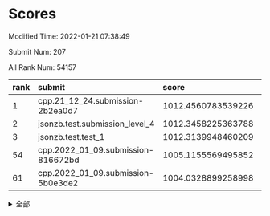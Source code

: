 # Scores

Modified Time: 2022-01-21 07:38:49

Submit Num: 207

All Rank Num: 54157

| rank |               submit               |       score        |       sigma        | pk_num |
| :--- | :--------------------------------- | :----------------- | :----------------- | :----- |
| 1    | cpp.21_12_24.submission-2b2ea0d7   | 1012.4560783539226 | 0.7896432276822712 | 1045   |
| 2    | jsonzb.test.submission_level_4     | 1012.3458225363788 | 0.8093823028381311 | 1051   |
| 3    | jsonzb.test.test_1                 | 1012.3139948460209 | 0.8129238275462607 | 1044   |
| 54   | cpp.2022_01_09.submission-816672bd | 1005.1155569495852 | 0.7065514390832722 | 1047   |
| 61   | cpp.2022_01_09.submission-5b0e3de2 | 1004.0328899258998 | 0.7122272139408773 | 1044   |


<details>
<summary>全部</summary>

| rank |                 submit                 |       score        |       sigma        | pk_num |
| :--- | :------------------------------------- | :----------------- | :----------------- | :----- |
| 1    | cpp.21_12_24.submission-2b2ea0d7       | 1012.4560783539226 | 0.7896432276822712 | 1045   |
| 2    | jsonzb.test.submission_level_4         | 1012.3458225363788 | 0.8093823028381311 | 1051   |
| 3    | jsonzb.test.test_1                     | 1012.3139948460209 | 0.8129238275462607 | 1044   |
| 4    | gobigger.level_3.submission_level_3_19 | 1011.8870524465194 | 0.7820948663728284 | 1048   |
| 5    | gobigger.level_3.submission_level_3_36 | 1011.2205625336359 | 0.7806511587022058 | 1043   |
| 6    | gobigger.level_3.submission_level_3_20 | 1010.83514188602   | 0.7653025836739813 | 1047   |
| 7    | gobigger.level_3.submission_level_3_0  | 1010.7026314338121 | 0.7481480718001696 | 1048   |
| 8    | gobigger.level_3.submission_level_3_40 | 1010.6995654956161 | 0.7542002444813136 | 1048   |
| 9    | gobigger.level_3.submission_level_3_17 | 1010.6534373851368 | 0.7541864323668852 | 1044   |
| 10   | gobigger.level_3.submission_level_3_21 | 1010.6242597384692 | 0.7562106464541616 | 1045   |
| 11   | gobigger.level_3.submission_level_3_42 | 1010.5528167381045 | 0.7852824842952116 | 1049   |
| 12   | gobigger.level_3.submission_level_3_35 | 1010.5429836293877 | 0.7771736049906538 | 1050   |
| 13   | gobigger.level_3.submission_level_3_29 | 1010.4850255907056 | 0.7522424556771892 | 1046   |
| 14   | gobigger.level_3.submission_level_3_25 | 1010.4158328088566 | 0.7581351308412277 | 1047   |
| 15   | gobigger.level_3.submission_level_3_47 | 1010.3721725902623 | 0.7825009017458369 | 1049   |
| 16   | gobigger.level_3.submission_level_3_48 | 1010.3338846585326 | 0.7696651742930511 | 1045   |
| 17   | gobigger.level_3.submission_level_3_14 | 1010.3032566878757 | 0.7499450340618136 | 1043   |
| 18   | gobigger.level_3.submission_level_3_38 | 1010.2770749566937 | 0.7816678788488385 | 1047   |
| 19   | gobigger.level_3.submission_level_3_18 | 1010.2344592305445 | 0.7534322650046881 | 1048   |
| 20   | gobigger.level_3.submission_level_3_6  | 1010.0547202275868 | 0.7438476988325041 | 1047   |
| 21   | gobigger.level_3.submission_level_3_16 | 1010.0169486199136 | 0.7377749135572721 | 1048   |
| 22   | gobigger.level_3.submission_level_3_34 | 1009.9756069121604 | 0.7588806195670651 | 1044   |
| 23   | gobigger.level_3.submission_level_3_7  | 1009.9699954126254 | 0.7450952656652184 | 1046   |
| 24   | gobigger.level_3.submission_level_3_1  | 1009.9685538832043 | 0.7549021754674835 | 1047   |
| 25   | gobigger.level_3.submission_level_3_22 | 1009.9542366787897 | 0.7442217013433212 | 1048   |
| 26   | gobigger.level_3.submission_level_3_27 | 1009.8911748870503 | 0.7592803981644919 | 1045   |
| 27   | gobigger.level_3.submission_level_3_49 | 1009.8625199126881 | 0.7680390961324945 | 1050   |
| 28   | gobigger.level_3.submission_level_3_24 | 1009.8580619111948 | 0.7569011391588194 | 1045   |
| 29   | gobigger.level_3.submission_level_3_39 | 1009.8097505595022 | 0.7531019642863874 | 1048   |
| 30   | gobigger.level_3.submission_level_3_30 | 1009.7869161735917 | 0.7628509256695173 | 1042   |
| 31   | gobigger.level_3.submission_level_3_11 | 1009.7533204743428 | 0.7498209861030745 | 1049   |
| 32   | gobigger.level_3.submission_level_3_9  | 1009.702466600326  | 0.7651971971083291 | 1044   |
| 33   | gobigger.level_3.submission_level_3_43 | 1009.7014820375161 | 0.7519019546994465 | 1046   |
| 34   | gobigger.level_3.submission_level_3_5  | 1009.6654140679998 | 0.7401658065925363 | 1045   |
| 35   | gobigger.level_3.submission_level_3_13 | 1009.6613715676986 | 0.7452224543862622 | 1046   |
| 36   | gobigger.level_3.submission_level_3_32 | 1009.6442015185788 | 0.7684554475325868 | 1048   |
| 37   | gobigger.level_3.submission_level_3_46 | 1009.623970163761  | 0.7538637798938757 | 1043   |
| 38   | gobigger.level_3.submission_level_3_44 | 1009.5711886700634 | 0.7608804524420942 | 1045   |
| 39   | gobigger.level_3.submission_level_3_41 | 1009.5258894239139 | 0.7457525537270595 | 1046   |
| 40   | gobigger.level_3.submission_level_3_3  | 1009.4327160269008 | 0.7780184676696934 | 1044   |
| 41   | gobigger.level_3.submission_level_3_37 | 1009.3647434549292 | 0.7437722152464539 | 1049   |
| 42   | gobigger.level_3.submission_level_3_8  | 1009.3159157797853 | 0.7534035399640382 | 1047   |
| 43   | gobigger.level_3.submission_level_3_2  | 1009.3063302159522 | 0.7307919373792767 | 1054   |
| 44   | gobigger.level_3.submission_level_3_28 | 1009.2649732346731 | 0.7566070601767146 | 1046   |
| 45   | gobigger.level_3.submission_level_3_15 | 1009.235424324347  | 0.7394156479857643 | 1049   |
| 46   | gobigger.level_3.submission_level_3_45 | 1009.2250760057425 | 0.7457358150080121 | 1046   |
| 47   | gobigger.level_3.submission_level_3_31 | 1009.0951936978231 | 0.7367210706329733 | 1047   |
| 48   | gobigger.level_3.submission_level_3_33 | 1009.0249609401296 | 0.7288067151322941 | 1046   |
| 49   | gobigger.level_3.submission_level_3_12 | 1008.9717501839019 | 0.7422646354688858 | 1045   |
| 50   | gobigger.level_3.submission_level_3_23 | 1008.7176757970901 | 0.7431708030332322 | 1043   |
| 51   | gobigger.level_3.submission_level_3_10 | 1008.5084027266612 | 0.7518979694435368 | 1047   |
| 52   | gobigger.level_3.submission_level_3_4  | 1008.2607463756626 | 0.7423865047874068 | 1049   |
| 53   | gobigger.level_3.submission_level_3_26 | 1007.513969410025  | 0.7401370970067062 | 1049   |
| 54   | cpp.2022_01_09.submission-816672bd     | 1005.1155569495852 | 0.7065514390832722 | 1047   |
| 55   | gobigger.level_1.submission_level_1_30 | 1004.9261855177339 | 0.708115128323181  | 1047   |
| 56   | gobigger.level_1.submission_level_1_16 | 1004.5979948041115 | 0.7276601132249976 | 1049   |
| 57   | gobigger.level_1.submission_level_1_15 | 1004.53762294386   | 0.7281587569124578 | 1047   |
| 58   | gobigger.level_1.submission_level_1_49 | 1004.16845850946   | 0.7074008623321633 | 1046   |
| 59   | gobigger.level_1.submission_level_1_29 | 1004.068436300392  | 0.7184676844363753 | 1048   |
| 60   | gobigger.level_1.submission_level_1_3  | 1004.0375761222022 | 0.7083254699890792 | 1040   |
| 61   | cpp.2022_01_09.submission-5b0e3de2     | 1004.0328899258998 | 0.7122272139408773 | 1044   |
| 62   | gobigger.level_1.submission_level_1_34 | 1003.9961990415949 | 0.7146205599867188 | 1046   |
| 63   | gobigger.level_1.submission_level_1_12 | 1003.9315404592953 | 0.706411692432021  | 1049   |
| 64   | gobigger.level_1.submission_level_1_10 | 1003.8377729649969 | 0.7169331739075071 | 1049   |
| 65   | gobigger.level_1.submission_level_1_23 | 1003.8217075082222 | 0.7196745718092606 | 1041   |
| 66   | gobigger.level_1.submission_level_1_36 | 1003.8125780662491 | 0.7247450903163539 | 1045   |
| 67   | gobigger.level_1.submission_level_1_20 | 1003.7951182286172 | 0.7008442343957478 | 1045   |
| 68   | gobigger.level_1.submission_level_1_24 | 1003.5410219940137 | 0.7097419547122173 | 1047   |
| 69   | gobigger.level_1.submission_level_1_35 | 1003.5338294252938 | 0.7089596380998145 | 1048   |
| 70   | gobigger.level_1.submission_level_1_28 | 1003.4133115742447 | 0.707349443346937  | 1047   |
| 71   | gobigger.level_1.submission_level_1_46 | 1003.3761162042538 | 0.7247262366992886 | 1043   |
| 72   | gobigger.level_1.submission_level_1_14 | 1003.3208459049939 | 0.7177368727913339 | 1050   |
| 73   | gobigger.level_1.submission_level_1_31 | 1003.3043170493903 | 0.7085797125054847 | 1050   |
| 74   | gobigger.level_1.submission_level_1_27 | 1003.2799516677802 | 0.7074353074028019 | 1050   |
| 75   | gobigger.level_1.submission_level_1_26 | 1003.2554104474882 | 0.7190751072221301 | 1050   |
| 76   | gobigger.level_1.submission_level_1_8  | 1003.2274396356497 | 0.7277753728479177 | 1048   |
| 77   | gobigger.level_1.submission_level_1_13 | 1003.186482990388  | 0.7138516953494537 | 1049   |
| 78   | gobigger.level_1.submission_level_1_48 | 1003.1458073514648 | 0.7048404173583185 | 1047   |
| 79   | gobigger.level_1.submission_level_1_2  | 1003.1456038109011 | 0.705110906059218  | 1050   |
| 80   | gobigger.level_1.submission_level_1_9  | 1003.1191953759462 | 0.7124845710941929 | 1048   |
| 81   | gobigger.level_1.submission_level_1_43 | 1003.084775984949  | 0.7154563061671587 | 1049   |
| 82   | gobigger.level_1.submission_level_1_19 | 1003.0590698043677 | 0.710332268113886  | 1044   |
| 83   | gobigger.level_1.submission_level_1_41 | 1003.058457526623  | 0.7188916188701646 | 1044   |
| 84   | gobigger.level_1.submission_level_1_25 | 1003.0052164537118 | 0.7116684920981613 | 1045   |
| 85   | gobigger.level_1.submission_level_1_47 | 1002.9083061711326 | 0.7073853091948794 | 1044   |
| 86   | gobigger.level_1.submission_level_1_4  | 1002.90630597318   | 0.709559656732826  | 1050   |
| 87   | gobigger.level_1.submission_level_1_40 | 1002.8852935318195 | 0.7098404081335938 | 1047   |
| 88   | gobigger.level_1.submission_level_1_1  | 1002.8025071338051 | 0.7168936928663232 | 1044   |
| 89   | gobigger.level_1.submission_level_1_22 | 1002.7964750114523 | 0.735246427949002  | 1047   |
| 90   | gobigger.level_1.submission_level_1_45 | 1002.796123661422  | 0.7225733398073455 | 1046   |
| 91   | gobigger.level_1.submission_level_1_0  | 1002.7840356913041 | 0.7255191930807928 | 1044   |
| 92   | gobigger.level_1.submission_level_1_18 | 1002.6855299693449 | 0.7097511380043898 | 1043   |
| 93   | gobigger.level_1.submission_level_1_7  | 1002.6760544491013 | 0.7002342587873884 | 1047   |
| 94   | gobigger.level_1.submission_level_1_37 | 1002.6163294183972 | 0.7027931400478298 | 1044   |
| 95   | gobigger.level_1.submission_level_1_11 | 1002.56303294085   | 0.7066661715875577 | 1047   |
| 96   | gobigger.level_1.submission_level_1_5  | 1002.5433160929816 | 0.7179353027054707 | 1049   |
| 97   | gobigger.level_1.submission_level_1_39 | 1002.5346725568014 | 0.702057573864923  | 1051   |
| 98   | gobigger.level_1.submission_level_1_21 | 1002.3699221872439 | 0.7213544434455509 | 1047   |
| 99   | gobigger.level_1.submission_level_1_17 | 1002.2981552493284 | 0.7190346603678782 | 1047   |
| 100  | gobigger.level_1.submission_level_1_38 | 1002.1457505001895 | 0.7154614540328371 | 1053   |
| 101  | gobigger.level_1.submission_level_1_44 | 1002.1353097327493 | 0.7171088595394877 | 1043   |
| 102  | gobigger.level_1.submission_level_1_42 | 1001.9729915764393 | 0.7174333700254861 | 1045   |
| 103  | gobigger.level_1.submission_level_1_6  | 1001.8904976993931 | 0.7252359052329148 | 1047   |
| 104  | gobigger.level_1.submission_level_1_32 | 1001.772916354408  | 0.7073418140290941 | 1047   |
| 105  | gobigger.level_1.submission_level_1_33 | 1001.742919323303  | 0.7124493113572485 | 1041   |
| 106  | gobigger.random.submission_random_20   | 996.9562676508446  | 0.7117370798642751 | 1043   |
| 107  | gobigger.random.submission_random_9    | 996.8720902565078  | 0.7127890518061313 | 1047   |
| 108  | gobigger.random.submission_random_24   | 996.7368835372334  | 0.7011257513622093 | 1051   |
| 109  | gobigger.random.submission_random_15   | 996.6833630211657  | 0.7151537846530877 | 1051   |
| 110  | gobigger.random.submission_random_35   | 996.6274104234238  | 0.7012076503639718 | 1043   |
| 111  | gobigger.random.submission_random_11   | 996.4832939147245  | 0.7161441913481382 | 1043   |
| 112  | gobigger.random.submission_random_10   | 996.4534121774428  | 0.7066579278505783 | 1051   |
| 113  | gobigger.random.submission_random_13   | 996.3714529360844  | 0.7054121164515388 | 1040   |
| 114  | gobigger.random.submission_random_25   | 996.3704848753443  | 0.7112856937327838 | 1046   |
| 115  | gobigger.random.submission_random_36   | 996.327054150631   | 0.7187723881530934 | 1051   |
| 116  | gobigger.random.submission_random_18   | 996.3144914240474  | 0.7088855875249025 | 1048   |
| 117  | gobigger.random.submission_random_38   | 996.2793387518086  | 0.7192395170305445 | 1042   |
| 118  | gobigger.random.submission_random_32   | 996.2348050973862  | 0.7109649315342679 | 1044   |
| 119  | gobigger.random.submission_random_6    | 996.2180814952955  | 0.7028376982693497 | 1051   |
| 120  | gobigger.random.submission_random_26   | 996.1408570970628  | 0.6962340788340737 | 1050   |
| 121  | gobigger.random.submission_random_40   | 996.1148351957548  | 0.7046059330731625 | 1049   |
| 122  | gobigger.random.submission_random_1    | 996.0953616739173  | 0.7047883012304974 | 1046   |
| 123  | gobigger.random.submission_random_2    | 996.0789279321187  | 0.7078783712074159 | 1046   |
| 124  | gobigger.random.submission_random_14   | 996.0738080832579  | 0.7122834117478039 | 1044   |
| 125  | gobigger.random.submission_random_43   | 996.0242070032411  | 0.7012614344659809 | 1045   |
| 126  | gobigger.random.submission_random_47   | 996.017778340341   | 0.7075855569426145 | 1051   |
| 127  | gobigger.random.submission_random_37   | 996.0173433454117  | 0.7061930946577564 | 1049   |
| 128  | gobigger.random.submission_random_31   | 995.9640486046638  | 0.6992446610644399 | 1047   |
| 129  | gobigger.random.submission_random_46   | 995.9299582890151  | 0.7106993410040672 | 1044   |
| 130  | gobigger.random.submission_random_41   | 995.9102143574512  | 0.7113543413021185 | 1041   |
| 131  | gobigger.random.submission_random_12   | 995.896922366057   | 0.713974361961084  | 1049   |
| 132  | gobigger.random.submission_random_44   | 995.8682877992055  | 0.7229006121820749 | 1046   |
| 133  | gobigger.random.submission_random_48   | 995.8575958129436  | 0.6991328773767249 | 1044   |
| 134  | gobigger.random.submission_random_21   | 995.7931022127708  | 0.7333810683575327 | 1047   |
| 135  | gobigger.random.submission_random_17   | 995.777058265715   | 0.7028706705648828 | 1054   |
| 136  | gobigger.random.submission_random_49   | 995.6708479931649  | 0.7195976370472961 | 1045   |
| 137  | gobigger.random.submission_random_30   | 995.6218582809778  | 0.7211320430049765 | 1044   |
| 138  | gobigger.random.submission_random_7    | 995.5632012357304  | 0.7214833158622287 | 1049   |
| 139  | gobigger.random.submission_random_8    | 995.5528010941061  | 0.7030249240213821 | 1052   |
| 140  | gobigger.random.submission_random_22   | 995.5275291826011  | 0.7123676976498404 | 1044   |
| 141  | gobigger.random.submission_random_27   | 995.5254404734552  | 0.7017254103912249 | 1048   |
| 142  | gobigger.random.submission_random_3    | 995.4961326035286  | 0.7040771098141303 | 1052   |
| 143  | gobigger.random.submission_random_23   | 995.4403504178669  | 0.7149824968782612 | 1046   |
| 144  | gobigger.random.submission_random_19   | 995.4111527073168  | 0.7065227137446398 | 1047   |
| 145  | gobigger.random.submission_random_33   | 995.3265046363797  | 0.6993973493628102 | 1047   |
| 146  | gobigger.random.submission_random_5    | 995.2915425391635  | 0.7223392215489821 | 1045   |
| 147  | gobigger.random.submission_random_28   | 995.2851722739524  | 0.7210771558223794 | 1045   |
| 148  | gobigger.random.submission_random_34   | 995.2775521166265  | 0.7357961550880525 | 1046   |
| 149  | gobigger.random.submission_random_45   | 995.2573406072661  | 0.7155238323378702 | 1043   |
| 150  | gobigger.random.submission_random_39   | 995.2441934422425  | 0.7213672005427372 | 1050   |
| 151  | gobigger.random.submission_random_16   | 995.2396686226843  | 0.7153016179882586 | 1045   |
| 152  | gobigger.random.submission_random_42   | 995.1703548743969  | 0.7286571816995276 | 1044   |
| 153  | gobigger.random.submission_random_4    | 994.8074073601701  | 0.7060238038318872 | 1041   |
| 154  | gobigger.random.submission_random_29   | 994.6688962076539  | 0.7010525087314748 | 1049   |
| 155  | gobigger.random.submission_random_0    | 994.4813210723543  | 0.7237131824546854 | 1047   |
| 156  | gobigger.level_2.submission_level_2_20 | 993.8606405603641  | 0.7206953153328739 | 1049   |
| 157  | gobigger.level_2.submission_level_2_21 | 993.8403800277629  | 0.7359721893799871 | 1049   |
| 158  | gobigger.level_2.submission_level_2_44 | 993.6535134855279  | 0.7275317816753901 | 1044   |
| 159  | gobigger.level_2.submission_level_2_14 | 993.613705119381   | 0.7340009219428406 | 1048   |
| 160  | gobigger.level_2.submission_level_2_13 | 993.5656424026384  | 0.733038479604543  | 1044   |
| 161  | gobigger.level_2.submission_level_2_39 | 993.4108601999943  | 0.7321586929728318 | 1046   |
| 162  | gobigger.level_2.submission_level_2_2  | 993.382100540251   | 0.7356107836710789 | 1050   |
| 163  | gobigger.level_2.submission_level_2_32 | 993.1868050531062  | 0.7493447048331834 | 1046   |
| 164  | gobigger.level_2.submission_level_2_12 | 993.1539236644488  | 0.753894727116502  | 1045   |
| 165  | gobigger.level_2.submission_level_2_23 | 993.1409242717992  | 0.7361111389307132 | 1050   |
| 166  | gobigger.level_2.submission_level_2_22 | 993.1079471662385  | 0.7321167958946107 | 1047   |
| 167  | gobigger.level_2.submission_level_2_34 | 993.0696785031981  | 0.7623225293881039 | 1050   |
| 168  | gobigger.level_2.submission_level_2_49 | 992.9930287822615  | 0.7285332317485217 | 1046   |
| 169  | gobigger.level_2.submission_level_2_25 | 992.947193624703   | 0.7249800712953323 | 1047   |
| 170  | gobigger.level_2.submission_level_2_19 | 992.8784173751246  | 0.7323734381862553 | 1049   |
| 171  | gobigger.level_2.submission_level_2_1  | 992.8543467416707  | 0.729433984261523  | 1054   |
| 172  | gobigger.level_2.submission_level_2_7  | 992.811435417412   | 0.740318259600922  | 1048   |
| 173  | gobigger.level_2.submission_level_2_29 | 992.802882244185   | 0.740347273130244  | 1046   |
| 174  | gobigger.level_2.submission_level_2_45 | 992.6936345061739  | 0.7414340987959515 | 1047   |
| 175  | gobigger.level_2.submission_level_2_6  | 992.6585155058846  | 0.7356038921834548 | 1044   |
| 176  | gobigger.level_2.submission_level_2_43 | 992.5900153406564  | 0.7384798407010994 | 1046   |
| 177  | gobigger.level_2.submission_level_2_36 | 992.5766088111749  | 0.7569320226869737 | 1048   |
| 178  | gobigger.level_2.submission_level_2_5  | 992.5447257180238  | 0.7419038310256356 | 1040   |
| 179  | gobigger.level_2.submission_level_2_8  | 992.4753275604203  | 0.7394497056694774 | 1043   |
| 180  | gobigger.level_2.submission_level_2_18 | 992.3626507442601  | 0.7574677741452299 | 1043   |
| 181  | gobigger.level_2.submission_level_2_31 | 992.3107030361954  | 0.7437665292212277 | 1050   |
| 182  | gobigger.level_2.submission_level_2_16 | 992.2375376082974  | 0.7405871495704596 | 1042   |
| 183  | gobigger.level_2.submission_level_2_0  | 992.2277905939504  | 0.7437424985854283 | 1039   |
| 184  | gobigger.level_2.submission_level_2_9  | 992.0647473196639  | 0.7504771400360974 | 1050   |
| 185  | gobigger.level_2.submission_level_2_11 | 992.0583382406209  | 0.7367777470512205 | 1052   |
| 186  | gobigger.level_2.submission_level_2_10 | 991.9672391505596  | 0.7516544353819951 | 1045   |
| 187  | gobigger.level_2.submission_level_2_30 | 991.9555034833584  | 0.7373042155007152 | 1049   |
| 188  | gobigger.level_2.submission_level_2_48 | 991.9393649842427  | 0.7541024291231256 | 1049   |
| 189  | gobigger.level_2.submission_level_2_35 | 991.7978779675014  | 0.7463543475917225 | 1045   |
| 190  | gobigger.level_2.submission_level_2_17 | 991.7125218378555  | 0.7573797517992357 | 1042   |
| 191  | gobigger.level_2.submission_level_2_4  | 991.6940873762971  | 0.7536184388326235 | 1045   |
| 192  | gobigger.level_2.submission_level_2_27 | 991.6737054207952  | 0.7575487858715202 | 1049   |
| 193  | gobigger.level_2.submission_level_2_37 | 991.618231460341   | 0.7313779604323943 | 1037   |
| 194  | gobigger.level_2.submission_level_2_15 | 991.5827859854785  | 0.7393948582150822 | 1046   |
| 195  | gobigger.level_2.submission_level_2_33 | 991.3329528379676  | 0.7443350922981247 | 1046   |
| 196  | gobigger.level_2.submission_level_2_28 | 991.3324929730753  | 0.7519032352582012 | 1046   |
| 197  | gobigger.level_2.submission_level_2_46 | 991.1627957150108  | 0.7650239229217686 | 1043   |
| 198  | gobigger.level_2.submission_level_2_24 | 991.1202972099919  | 0.7493723745354477 | 1046   |
| 199  | gobigger.level_2.submission_level_2_26 | 991.0079917880537  | 0.7423125692671998 | 1042   |
| 200  | gobigger.level_2.submission_level_2_3  | 990.9820143225622  | 0.755054746522895  | 1048   |
| 201  | gobigger.level_2.submission_level_2_41 | 990.8000048929592  | 0.7494937764527321 | 1048   |
| 202  | gobigger.level_2.submission_level_2_40 | 990.6402939761899  | 0.7392949227232597 | 1049   |
| 203  | gobigger.level_2.submission_level_2_38 | 990.6081302597911  | 0.7524373301595558 | 1049   |
| 204  | gobigger.level_2.submission_level_2_47 | 990.4197577608771  | 0.7651411678358145 | 1045   |
| 205  | gobigger.level_2.submission_level_2_42 | 990.0652955103169  | 0.794569396372261  | 1042   |
| 206  | gobigger.none.submission_none_0        | 978.7726782843656  | 1.2568910168180853 | 1042   |
| 207  | gobigger.none.submission_none_1        | 977.0335887656746  | 1.344897348121035  | 1049   |

</details>